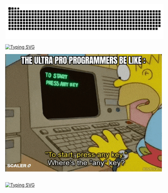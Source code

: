 <picture>
  <source media="(prefers-color-scheme: dark)" srcset="https://raw.githubusercontent.com/MothScientist/MothScientist/output/github-contribution-grid-snake-dark.svg">
  <source media="(prefers-color-scheme: light)" srcset="https://raw.githubusercontent.com/MothScientist/MothScientist/output/github-contribution-grid-snake.svg">
  <img alt="github contribution grid snake animation" src="https://raw.githubusercontent.com/MothScientist/MothScientist/output/github-contribution-grid-snake.svg">
</picture>
</br>

[![Typing SVG](https://readme-typing-svg.demolab.com?font=Fira+Code&duration=2500&pause=500&color=D309FF&vCenter=true&random=false&width=1000&lines=Hi+there%2C+I%60m+Roman;Backend+developer,+DevOps)](https://github.com/MothScientist)

<!-- ![Anurag's GitHub stats](https://github-readme-stats.vercel.app/api?username=MothScientist&show_icons=true&theme=midnight-purple)</br> -->

<!-- ![Top Langs](https://github-readme-stats.vercel.app/api/top-langs/?username=MothScientist&layout=compact)</br> -->

![GIF](any.gif)</br></br>

<a href="https://leetcode.com/Roman_AIQ/">[![Typing SVG](https://readme-typing-svg.demolab.com?font=Fira+Code&duration=1500&pause=250&color=D309FF&random=false&width=350&height=35&lines=LeetCode+link)](https://leetcode.com/Roman_AIQ/)</a></br>
